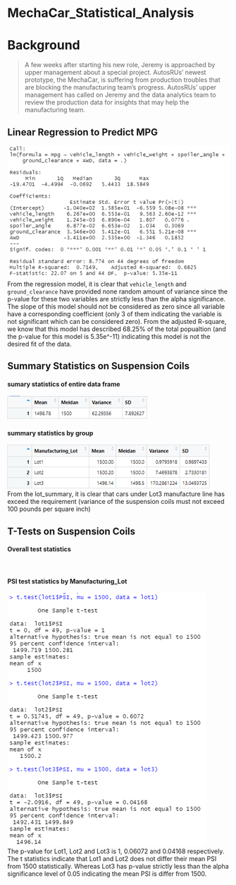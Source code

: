# MechaCar_Statistical_Analysis
# Background
>A few weeks after starting his new role, Jeremy is approached by upper management about a special project. AutosRUs’ newest prototype, the MechaCar, is suffering from production troubles that are blocking the manufacturing team’s progress. AutosRUs’ upper management has called on Jeremy and the data analytics team to review the production data for insights that may help the manufacturing team.

## Linear Regression to Predict MPG
![](https://github.com/WilliamBHW/MechaCar_Statistical_Analysis/blob/main/Resources/carSummary.png) <br>
From the regression model, it is clear that ```vehicle_length``` and ```ground_clearance``` have provided none random amount of variance since the p-value for these two variables are strictly less than the alpha significance. The slope of this model should not be considered as zero since all variable have a corresponding coefficient (only 3 of them indicating the variable is not significant which can be considered zero). From the adjusted R-square, we know that this model has described 68.25% of the total popualtion (and the p-value for this model is 5.35e^-11) indicating this model is not the desired fit of the data.

## Summary Statistics on Suspension Coils
#### sumary statistics of entire data frame
![](https://github.com/WilliamBHW/MechaCar_Statistical_Analysis/blob/main/Resources/total_summary.png)
#### summary statistics by group
![](https://github.com/WilliamBHW/MechaCar_Statistical_Analysis/blob/main/Resources/lot_summary.png) <br>
From the lot_summary, it is clear that cars under Lot3 manufacture line has exceed the requirement (variance of the suspension coils must not exceed 100 pounds per square inch)

## T-Tests on Suspension Coils
#### Overall test statistics
![]()

#### PSI test statistics by Manufacturing_Lot
![](https://github.com/WilliamBHW/MechaCar_Statistical_Analysis/blob/main/Resources/lot_test_statistics.png) <br>
The p-value for Lot1, Lot2 and Lot3 is 1, 0.06072 and 0.04168 respectively. The t statistics indicate that Lot1 and Lot2 does not differ their mean PSI from 1500 statistically. Whereas Lot3 has p-value strictly less than the alpha significance level of 0.05 indicating the mean PSI is differ from 1500.
